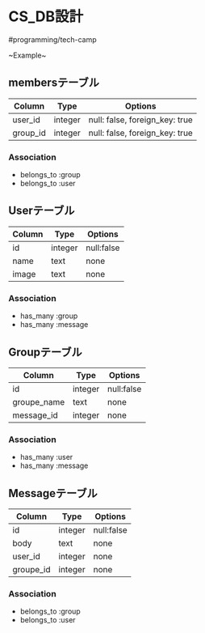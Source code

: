 # CS_DB設計
#programming/tech-camp

~Example~

## membersテーブル
|Column|Type|Options|
|------|----|-------|
|user_id|integer|null: false, foreign_key: true|
|group_id|integer|null: false, foreign_key: true|

### Association
- belongs_to :group
- belongs_to :user


## Userテーブル
|Column|Type|Options|
|------|----|-------|
|id|integer|null:false|
|name|text|none|
|image|text|none|

### Association
- has_many :group
- has_many :message


## Groupテーブル
|Column|Type|Options|
|------|----|-------|
|id|integer|null:false|
|groupe_name|text|none|
|message_id|integer|none|

### Association
- has_many :user
- has_many :message


## Messageテーブル
|Column|Type|Options|
|------|----|-------|
|id|integer|null:false|
|body|text|none|
|user_id|integer|none|
|groupe_id|integer|none|

### Association
- belongs_to :group
- belongs_to :user
